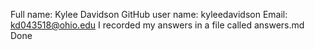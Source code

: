 Full name: Kylee Davidson
GitHub user name: kyleedavidson
Email: kd043518@ohio.edu
I recorded my answers in a file called answers.md
Done
